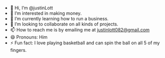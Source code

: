 - 👋 Hi, I’m @justinLott
- 👀 I’m interested in making money.
- 🌱 I’m currently learning how to run a business.
- 💞️ I’m looking to collaborate on all kinds of projects.
- 📫 How to reach me is by emailing me at justinlott082@gmail.com
- 😄 Pronouns: Him
- ⚡ Fun fact: I love playing basketball and can spin the ball on all 5 of my fingers.

<!---
justinLott/justinLott is a ✨ special ✨ repository because its `README.md` (this file) appears on your GitHub profile.
You can click the Preview link to take a look at your changes.
--->
